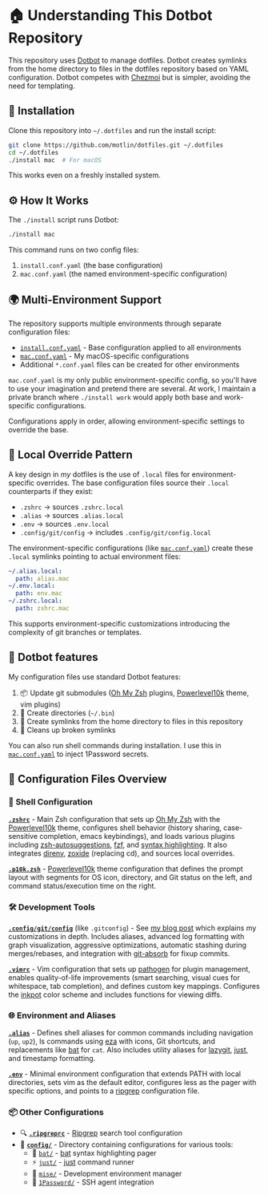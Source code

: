 # 🏠 Understanding This Dotbot Repository

This repository uses [Dotbot](https://github.com/anishathalye/dotbot) to manage dotfiles. Dotbot creates symlinks from the home directory to files in the dotfiles repository based on YAML configuration. Dotbot competes with [Chezmoi](https://github.com/twpayne/chezmoi) but is simpler, avoiding the need for templating.

## 🚀 Installation

Clone this repository into `~/.dotfiles` and run the install script:

```bash
git clone https://github.com/motlin/dotfiles.git ~/.dotfiles
cd ~/.dotfiles
./install mac  # For macOS
```

This works even on a freshly installed system.

## ⚙️ How It Works

The `./install` script runs Dotbot:

```bash
./install mac
```

This command runs on two config files:
1. `install.conf.yaml` (the base configuration)
2. `mac.conf.yaml` (the named environment-specific configuration)

## 🌍 Multi-Environment Support

The repository supports multiple environments through separate configuration files:

- [`install.conf.yaml`](install.conf.yaml) - Base configuration applied to all environments
- [`mac.conf.yaml`](mac.conf.yaml) - My macOS-specific configurations
- Additional `*.conf.yaml` files can be created for other environments

`mac.conf.yaml` is my only public environment-specific config, so you'll have to use your imagination and pretend there are several. At work, I maintain a private branch where `./install work` would apply both base and work-specific configurations.

Configurations apply in order, allowing environment-specific settings to override the base.

## 🔧 Local Override Pattern

A key design in _my_ dotfiles is the use of `.local` files for environment-specific overrides. The base configuration files source their `.local` counterparts if they exist:

- `.zshrc` → sources `.zshrc.local`
- `.alias` → sources `.alias.local`
- `.env` → sources `.env.local`
- `.config/git/config` → includes `.config/git/config.local`

The environment-specific configurations (like [`mac.conf.yaml`](mac.conf.yaml)) create these `.local` symlinks pointing to actual environment files:

```yaml
~/.alias.local:
  path: alias.mac
~/.env.local:
  path: env.mac
~/.zshrc.local:
  path: zshrc.mac
```

This supports environment-specific customizations introducing the complexity of git branches or templates.

## 🚀 Dotbot features

My configuration files use standard Dotbot features:

1. 📦 Update git submodules ([Oh My Zsh](https://github.com/ohmyzsh/ohmyzsh) plugins, [Powerlevel10k](https://github.com/romkatv/powerlevel10k) theme, vim plugins)
2. 📂 Create directories (`~/.bin`)
3. 🔗 Create symlinks from the home directory to files in this repository
4. 🧹 Cleans up broken symlinks

You can also run shell commands during installation. I use this in [`mac.conf.yaml`](mac.conf.yaml) to inject 1Password secrets.

## 📁 Configuration Files Overview

### 🐚 Shell Configuration

**[`.zshrc`](zshrc)** - Main Zsh configuration that sets up [Oh My Zsh](https://github.com/ohmyzsh/ohmyzsh) with the [Powerlevel10k](https://github.com/romkatv/powerlevel10k) theme, configures shell behavior (history sharing, case-sensitive completion, emacs keybindings), and loads various plugins including [zsh-autosuggestions](https://github.com/zsh-users/zsh-autosuggestions), [fzf](https://github.com/junegunn/fzf), and [syntax highlighting](https://github.com/zsh-users/zsh-syntax-highlighting). It also integrates [direnv](https://github.com/direnv/direnv), [zoxide](https://github.com/ajeetdsouza/zoxide) (replacing cd), and sources local overrides.

**[`.p10k.zsh`](p10k.zsh)** - [Powerlevel10k](https://github.com/romkatv/powerlevel10k) theme configuration that defines the prompt layout with segments for OS icon, directory, and Git status on the left, and command status/execution time on the right.

### 🛠️ Development Tools

**[`.config/git/config`](config/git/config)** (like `.gitconfig`) - See [my blog post](https://motlin.com/docs/git/configuration) which explains my customizations in depth. Includes aliases, advanced log formatting with graph visualization, aggressive optimizations, automatic stashing during merges/rebases, and integration with [git-absorb](https://github.com/tummychow/git-absorb) for fixup commits.

**[`.vimrc`](vimrc)** - Vim configuration that sets up [pathogen](https://github.com/tpope/vim-pathogen) for plugin management, enables quality-of-life improvements (smart searching, visual cues for whitespace, tab completion), and defines custom key mappings. Configures the [inkpot](https://github.com/ciaranm/inkpot) color scheme and includes functions for viewing diffs.

### 🌐 Environment and Aliases

**[`.alias`](alias)** - Defines shell aliases for common commands including navigation (`up`, `up2`), ls commands using [eza](https://github.com/eza-community/eza) with icons, Git shortcuts, and replacements like [bat](https://github.com/sharkdp/bat) for `cat`. Also includes utility aliases for [lazygit](https://github.com/jesseduffield/lazygit), [just](https://github.com/casey/just), and timestamp formatting.

**[`.env`](env)** - Minimal environment configuration that extends PATH with local directories, sets vim as the default editor, configures less as the pager with specific options, and points to a [ripgrep](https://github.com/BurntSushi/ripgrep) configuration file.

### 📦 Other Configurations

- 🔍 **[`.ripgreprc`](ripgreprc)** - [Ripgrep](https://github.com/BurntSushi/ripgrep) search tool configuration
- 📁 **[`config/`](config/)** - Directory containing configurations for various tools:
  - 🦇 [`bat/`](config/bat/) - [bat](https://github.com/sharkdp/bat) syntax highlighting pager
  - ⚡ [`just/`](config/just/) - [just](https://github.com/casey/just) command runner
  - 🔧 [`mise/`](config/mise/) - Development environment manager
  - 🔐 [`1Password/`](config/1Password/) - SSH agent integration
